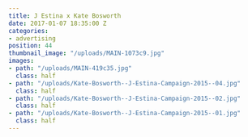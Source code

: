 ```yaml
---
title: J Estina x Kate Bosworth
date: 2017-01-07 18:35:00 Z
categories:
- advertising
position: 44
thumbnail_image: "/uploads/MAIN-1073c9.jpg"
images:
- path: "/uploads/MAIN-419c35.jpg"
  class: half
- path: "/uploads/Kate-Bosworth--J-Estina-Campaign-2015--04.jpg"
  class: half
- path: "/uploads/Kate-Bosworth--J-Estina-Campaign-2015--02.jpg"
  class: half
- path: "/uploads/Kate-Bosworth--J-Estina-Campaign-2015--01.jpg"
  class: half
---
```


